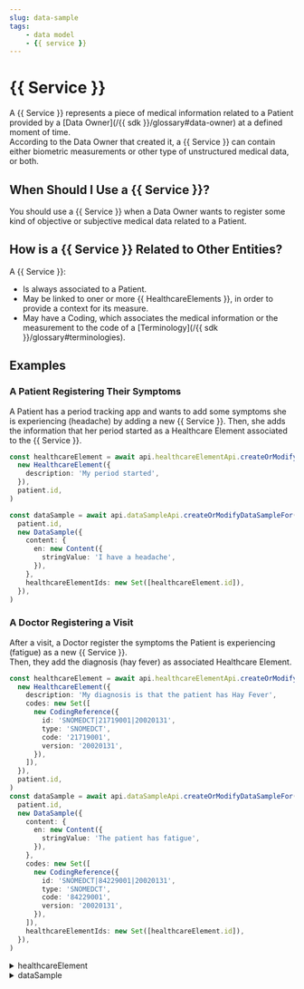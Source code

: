 ```yaml
---
slug: data-sample
tags:
    - data model
    - {{ service }}
---
```

# {{ Service }}

A {{ Service }} represents a piece of medical information related to a Patient provided by a [Data Owner](/{{ sdk }}/glossary#data-owner) 
at a defined moment of time.  
According to the Data Owner that created it, a {{ Service }} can contain either biometric measurements or other type of 
unstructured medical data, or both.  

## When Should I Use a {{ Service }}?

You should use a {{ Service }} when a Data Owner wants to register some kind of objective or subjective medical data 
related to a Patient.

## How is a {{ Service }} Related to Other Entities?

A {{ Service }}:
- Is always associated to a Patient.
- May be linked to oner or more {{ HealthcareElements }}, in order to provide a context for its measure.
- May have a Coding, which associates the medical information or the measurement to the code of a
[Terminology](/{{ sdk }}/glossary#terminologies).

## Examples

### A Patient Registering Their Symptoms

A Patient has a period tracking app and wants to add some symptoms she is experiencing (headache) by adding a new {{ Service }}.
Then, she adds the information that her period started as a Healthcare Element associated to the {{ Service }}.

<!-- file://code-samples/explanation/patient-creates-data-sample/index.mts snippet:patient can create DS and HE-->
```typescript
const healthcareElement = await api.healthcareElementApi.createOrModifyHealthcareElement(
  new HealthcareElement({
    description: 'My period started',
  }),
  patient.id,
)

const dataSample = await api.dataSampleApi.createOrModifyDataSampleFor(
  patient.id,
  new DataSample({
    content: {
      en: new Content({
        stringValue: 'I have a headache',
      }),
    },
    healthcareElementIds: new Set([healthcareElement.id]),
  }),
)
```

### A Doctor Registering a Visit

After a visit, a Doctor register the symptoms the Patient is experiencing (fatigue) as a new {{ Service }}.  
Then, they add the diagnosis (hay fever) as associated Healthcare Element.

<!-- file://code-samples/explanation/data-sample-w-coding/index.mts snippet:doctor can create DS and HE-->
```typescript
const healthcareElement = await api.healthcareElementApi.createOrModifyHealthcareElement(
  new HealthcareElement({
    description: 'My diagnosis is that the patient has Hay Fever',
    codes: new Set([
      new CodingReference({
        id: 'SNOMEDCT|21719001|20020131',
        type: 'SNOMEDCT',
        code: '21719001',
        version: '20020131',
      }),
    ]),
  }),
  patient.id,
)
const dataSample = await api.dataSampleApi.createOrModifyDataSampleFor(
  patient.id,
  new DataSample({
    content: {
      en: new Content({
        stringValue: 'The patient has fatigue',
      }),
    },
    codes: new Set([
      new CodingReference({
        id: 'SNOMEDCT|84229001|20020131',
        type: 'SNOMEDCT',
        code: '84229001',
        version: '20020131',
      }),
    ]),
    healthcareElementIds: new Set([healthcareElement.id]),
  }),
)
```
<!-- output://code-samples/explanation/data-sample-w-coding/healthcareElement.txt -->
<details>
<summary>healthcareElement</summary>

```json
{
  "id": "1a5ea884-2e16-4a05-92dc-aaf039495f02",
  "rev": "1-f062aebec81da6b4ab81c9ac44fabd63",
  "created": 1688378940977,
  "modified": 1688378940977,
  "author": "6a541dfb-40d9-41f5-ba76-e3a5e277813f",
  "responsible": "e2b6e873-035b-4964-885b-5a90e99c43b4",
  "healthcareElementId": "1a5ea884-2e16-4a05-92dc-aaf039495f02",
  "valueDate": 20230703120900,
  "openingDate": 20230703120900,
  "description": "My diagnosis is that the patient has Hay Fever",
  "identifiers": [],
  "codes": {},
  "labels": {},
  "systemMetaData": {
    "secretForeignKeys": [
      "c52b89c3-d70f-4823-9fd9-a97f946ce1fd"
    ],
    "cryptedForeignKeys": {
      "e2b6e873-035b-4964-885b-5a90e99c43b4": {}
    },
    "delegations": {
      "e2b6e873-035b-4964-885b-5a90e99c43b4": {}
    },
    "encryptionKeys": {
      "e2b6e873-035b-4964-885b-5a90e99c43b4": {}
    },
    "encryptedSelf": "R90mdcD8niWw2Lya3fKvlaqTri5It5LpbpjmQwhdl9KBzOCaIvZOA8yBVXqBty9AByqf+JL/jhTtuTOtVu58uhIX+WVWeyMWxrFrQFPl7To="
  }
}
```
</details>

<!-- output://code-samples/explanation/data-sample-w-coding/dataSample.txt -->
<details>
<summary>dataSample</summary>

```json
{
  "id": "25eb6a58-36d6-4e31-884f-bf1f1e77097e",
  "qualifiedLinks": {},
  "batchId": "c6279d82-93b5-4578-b797-04df3d0b0747",
  "index": 0,
  "valueDate": 20230703120901,
  "openingDate": 20230703120901,
  "created": 1688378941048,
  "modified": 1688378941048,
  "author": "6a541dfb-40d9-41f5-ba76-e3a5e277813f",
  "responsible": "e2b6e873-035b-4964-885b-5a90e99c43b4",
  "identifiers": [],
  "healthcareElementIds": {},
  "canvasesIds": {},
  "content": {
    "en": {
      "stringValue": "The patient has fatigue",
      "compoundValue": [],
      "ratio": [],
      "range": []
    }
  },
  "codes": {},
  "labels": {},
  "systemMetaData": {
    "encryptedSelf": "RKqqVROZlYdJl16L7HT7GtPaVVg8NmSr8sWDRj2aoyp8VsZWj9UbAAPEGx3wheLol/ON8FBXszSWXkaZH66UfSqSvN8WpXvZcesswoQPK5GikY+JdfV5GozxuvFA7nggcRn4voGUSaV0qbP0XDf/DVEYwPOqXQlKKX91uCfeuDI=",
    "secretForeignKeys": [
      "c52b89c3-d70f-4823-9fd9-a97f946ce1fd"
    ],
    "cryptedForeignKeys": {
      "e2b6e873-035b-4964-885b-5a90e99c43b4": {}
    },
    "delegations": {
      "e2b6e873-035b-4964-885b-5a90e99c43b4": {}
    },
    "encryptionKeys": {
      "e2b6e873-035b-4964-885b-5a90e99c43b4": {}
    },
    "publicKeysForOaepWithSha256": {}
  }
}
```
</details>
